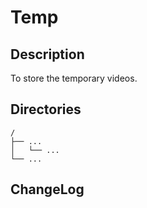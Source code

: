 # Temp

## Description

To store the temporary videos.


## Directories

```
/
├── ...
│   └── ...
└── ...
```


## ChangeLog

